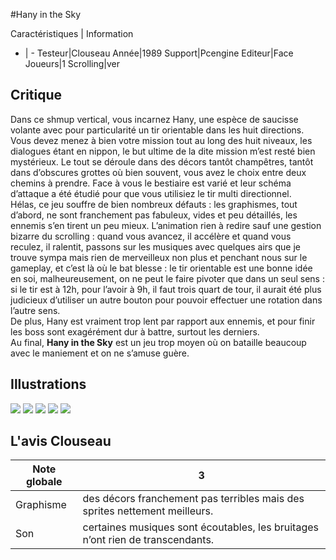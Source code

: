 #Hany in the Sky

Caractéristiques | Information
- | -
Testeur|Clouseau
Année|1989
Support|Pcengine
Editeur|Face
Joueurs|1
Scrolling|ver

## Critique
Dans ce shmup vertical, vous incarnez Hany, une espèce de saucisse volante avec pour particularité un tir orientable dans les huit directions. Vous devez menez à bien votre mission tout au long des huit niveaux, les dialogues étant en nippon, le but ultime de la dite mission m’est resté bien mystérieux. Le tout se déroule dans des décors tantôt champêtres, tantôt dans d’obscures grottes où bien souvent, vous avez le choix entre deux chemins à prendre. Face à vous le bestiaire est varié et leur schéma d’attaque a été étudié pour que vous utilisiez le tir multi directionnel.<br/>Hélas, ce jeu souffre de bien nombreux défauts : les graphismes, tout d’abord, ne sont franchement pas fabuleux, vides et peu détaillés, les ennemis s’en tirent un peu mieux. L’animation rien à redire sauf une gestion bizarre du scrolling : quand vous avancez, il accélère et quand vous reculez, il ralentit, passons sur les musiques avec quelques airs que je trouve sympa mais rien de merveilleux non plus et penchant nous sur le gameplay, et c’est là où le bat blesse : le tir orientable est une bonne idée en soi, malheureusement, on ne peut le faire pivoter que dans un seul sens : si le tir est à 12h, pour l’avoir à 9h, il faut trois quart de tour, il aurait été plus judicieux d’utiliser un autre bouton pour pouvoir effectuer une rotation dans l’autre sens.<br/>De plus, Hany est vraiment trop lent par rapport aux ennemis, et pour finir les boss sont exagérément dur à battre, surtout les derniers.<br/>Au final, <b>Hany in the Sky</b> est un jeu trop moyen où on bataille beaucoup avec le maniement et on ne s’amuse guère.

## Illustrations
![](http://www.shmup.com/images/thumbs/img_fiche_1_475.jpg)
![](http://www.shmup.com/images/thumbs/img_fiche_2_475.jpg)
![](http://www.shmup.com/images/thumbs/img_fiche_3_475.jpg)
![](http://www.shmup.com/images/thumbs/)
![](http://www.shmup.com/images/thumbs/)

## L'avis Clouseau
Note globale|3
-|-
Graphisme|des décors franchement pas terribles mais des sprites nettement meilleurs.
Son|certaines musiques sont écoutables, les bruitages n’ont rien de transcendants.
